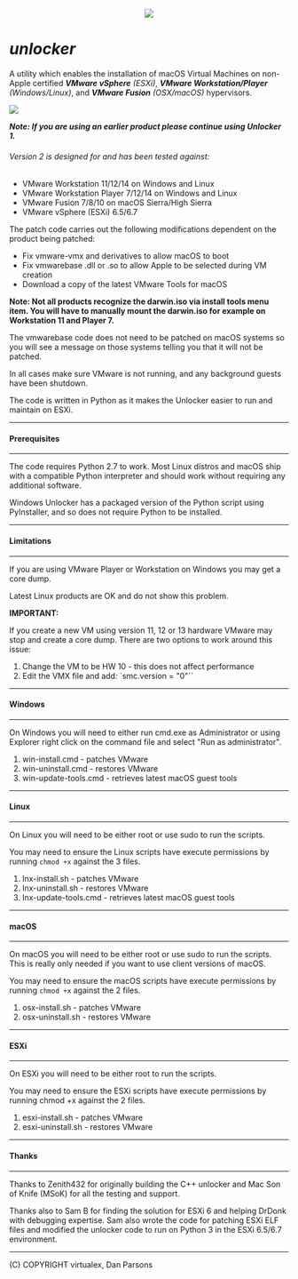 <p align="center"><img src="http://ithinkvirtual.com/wp-content/uploads/2018/03/vmx_itv_bit2.png"></p>

# *unlocker*

A utility which enables the installation of macOS Virtual Machines on non-Apple certified ***VMware vSphere*** *(ESXi)*, ***VMware Workstation/Player*** *(Windows/Linux)*, and ***VMware Fusion*** *(OSX/macOS)* hypervisors.

<p align="left"><img src="http://ithinkvirtual.com/wp-content/uploads/2018/05/2018-05-24_19-02-04.png"></p>

***Note: If you are using an earlier product please continue using Unlocker 1.***

###### Version 2 is designed for and has been tested against:

* VMware Workstation 11/12/14 on Windows and Linux
* VMware Workstation Player 7/12/14 on Windows and Linux
* VMware Fusion 7/8/10 on macOS Sierra/High Sierra
* VMware vSphere (ESXi) 6.5/6.7

The patch code carries out the following modifications dependent on the product
being patched:

* Fix vmware-vmx and derivatives to allow macOS to boot
* Fix vmwarebase .dll or .so to allow Apple to be selected during VM creation
* Download a copy of the latest VMware Tools for macOS

**Note: Not all products recognize the darwin.iso via install tools menu item.
You will have to manually mount the darwin.iso for example on Workstation 11 and Player 7.**

The vmwarebase code does not need to be patched on macOS systems so you will see a
message on those systems telling you that it will not be patched.

In all cases make sure VMware is not running, and any background guests have
been shutdown.

The code is written in Python as it makes the Unlocker easier to run and maintain on ESXi.

----------
#### Prerequisites
----------

The code requires Python 2.7 to work. Most Linux distros and macOS ship with a compatible
Python interpreter and should work without requiring any additional software.

Windows Unlocker has a packaged version of the Python script using PyInstaller,
and so does not require Python to be installed.

----------
#### Limitations
----------

If you are using VMware Player or Workstation on Windows you may get a core dump.

Latest Linux products are OK and do not show this problem.


**IMPORTANT:**

If you create a new VM using version 11, 12 or 13 hardware VMware may stop
and create a core dump. There are two options to work around this issue:

1. Change the VM to be HW 10 - this does not affect performance
2. Edit the VMX file and add:
`smc.version = "0"``

----------
#### Windows
----------
On Windows you will need to either run cmd.exe as Administrator or using
Explorer right click on the command file and select "Run as administrator".

1. win-install.cmd   - patches VMware
2. win-uninstall.cmd - restores VMware
3. win-update-tools.cmd - retrieves latest macOS guest tools

----------
#### Linux
---------
On Linux you will need to be either root or use sudo to run the scripts.

You may need to ensure the Linux scripts have execute permissions
by running `chmod +x` against the 3 files.

1. lnx-install.sh   - patches VMware
2. lnx-uninstall.sh - restores VMware
3. lnx-update-tools.cmd - retrieves latest macOS guest tools

----------
#### macOS
----------
On macOS you will need to be either root or use sudo to run the scripts.
This is really only needed if you want to use client versions of macOS.

You may need to ensure the macOS scripts have execute permissions
by running `chmod +x` against the 2 files.

1. osx-install.sh   - patches VMware
2. osx-uninstall.sh - restores VMware

----------
#### ESXi
----------
On ESXi you will need to be either root to run the scripts.

You may need to ensure the ESXi scripts have execute permissions
by running chmod +x against the 2 files.

1. esxi-install.sh   - patches VMware
2. esxi-uninstall.sh - restores VMware

----------
#### Thanks
---------

Thanks to Zenith432 for originally building the C++ unlocker and Mac Son of Knife
(MSoK) for all the testing and support.

Thanks also to Sam B for finding the solution for ESXi 6 and helping DrDonk with
debugging expertise.  Sam also wrote the code for patching ESXi ELF files and
modified the unlocker code to run on Python 3 in the ESXi 6.5/6.7 environment.

----------
(C) COPYRIGHT virtualex, Dan Parsons

